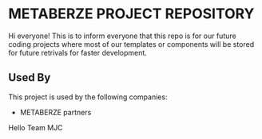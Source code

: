 
# METABERZE PROJECT REPOSITORY

Hi everyone! This is to inform everyone that this repo is for our future coding projects where most of our templates or components will be stored for future retrivals for faster development. 






## Used By

This project is used by the following companies:

- METABERZE partners



Hello Team MJC
